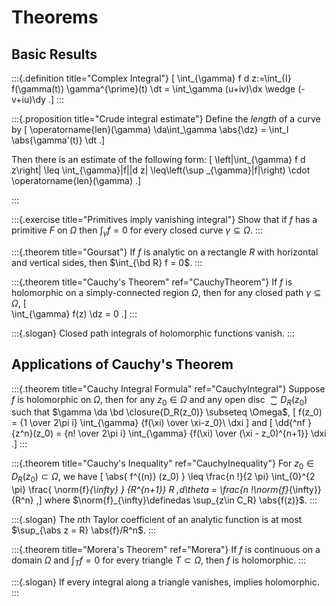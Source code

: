 # Theorems

## Basic Results

:::{.definition title="Complex Integral"}
\[
\int_{\gamma} f d z:=\int_{I} f(\gamma(t)) \gamma^{\prime}(t) \dt
= \int_\gamma (u+iv)\dx \wedge (-v+iu)\dy
.\]
:::

:::{.proposition title="Crude integral estimate"}
Define the *length* of a curve by
\[
\operatorname{len}(\gamma) \da\int_\gamma \abs{\dz} = \int_I \abs{\gamma'(t)} \dt
.\]

Then there is an estimate of the following form:
\[
\left|\int_{\gamma} f d z\right| \leq \int_{\gamma}|f||d z| \leq\left(\sup _{\gamma}|f|\right) \cdot \operatorname{len}(\gamma)
.\]

:::

:::{.exercise title="Primitives imply vanishing integral"}
Show that if $f$ has a primitive $F$ on $\Omega$ then $\int_\gamma f = 0$ for every closed curve $\gamma \subseteq \Omega$.
:::

:::{.theorem title="Goursat"}
If $f$ is analytic on a rectangle $R$ with horizontal and vertical sides, then $\int_{\bd R} f = 0$.
:::

:::{.theorem title="Cauchy's Theorem" ref="CauchyTheorem"}
If $f$ is holomorphic on a simply-connected region $\Omega$, then for any closed path $\gamma \subseteq \Omega$,
\[  
\int_{\gamma} f(z) \dz = 0
.\]
:::

:::{.slogan}
Closed path integrals of holomorphic functions vanish.
:::


## Applications of Cauchy's Theorem

:::{.theorem title="Cauchy Integral Formula" ref="CauchyIntegral"}
Suppose $f$ is holomorphic on $\Omega$, then for any $z_0 \in \Omega$ and any open disc $\closure{D_R(z_0)}$ such that $\gamma \da \bd \closure{D_R(z_0)} \subseteq \Omega$,
\[
f(z_0) = {1 \over 2\pi i} \int_{\gamma} {f(\xi) \over \xi-z_0}\ \dxi
\]
and
\[
\dd{^nf }{z^n}(z_0) = {n! \over 2\pi i} \int_{\gamma} {f(\xi) \over (\xi - z_0)^{n+1}} \dxi
.\]
:::

:::{.theorem title="Cauchy's Inequality" ref="CauchyInequality"}
For $z_0 \in D_R(z_0) \subset \Omega$, we have
\[
\abs{ f^{(n)} (z_0) } 
\leq \frac{n !}{2 \pi} \int_{0}^{2 \pi} \frac{ \norm{f}_{\infty} } {R^{n+1}} R \,d\theta
= \frac{n !\norm{f}_{\infty}}{R^n} 
,\]
where $\norm{f}_{\infty}\definedas \sup_{z\in C_R} \abs{f(z)}$.
:::

:::{.slogan}
The $n$th Taylor coefficient of an analytic function is at most $\sup_{\abs z = R} \abs{f}/R^n$.
:::

:::{.theorem title="Morera's Theorem" ref="Morera"}
If $f$ is continuous on a domain $\Omega$ and $\int_T f = 0$ for every triangle $T\subset \Omega$, then $f$ is holomorphic.
:::

:::{.slogan}
If every integral along a triangle vanishes, implies holomorphic.
:::


